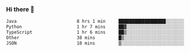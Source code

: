 ### Hi there 👋

<!--START_SECTION:waka-->

```txt
Java                       8 hrs 1 min     ██████████████████░░░░░░░   71.84 %
Python                     1 hr 7 mins     ██▓░░░░░░░░░░░░░░░░░░░░░░   10.12 %
TypeScript                 1 hr 6 mins     ██▒░░░░░░░░░░░░░░░░░░░░░░   09.90 %
Other                      38 mins         █▒░░░░░░░░░░░░░░░░░░░░░░░   05.68 %
JSON                       10 mins         ▒░░░░░░░░░░░░░░░░░░░░░░░░   01.62 %
```

<!--END_SECTION:waka-->

<!--
**jerry-shao/jerry-shao** is a ✨ _special_ ✨ repository because its `README.md` (this file) appears on your GitHub profile.

Here are some ideas to get you started:

- 🔭 I’m currently working on ...
- 🌱 I’m currently learning ...
- 👯 I’m looking to collaborate on ...
- 🤔 I’m looking for help with ...
- 💬 Ask me about ...
- 📫 How to reach me: ...
- 😄 Pronouns: ...
- ⚡ Fun fact: ...
-->

